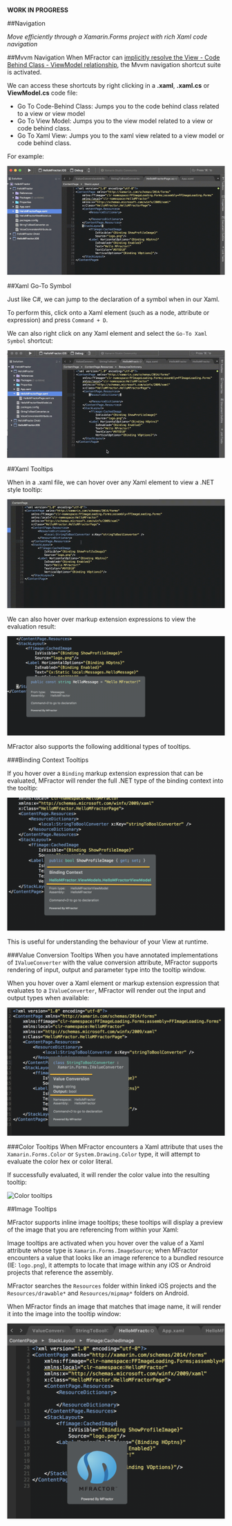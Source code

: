 **WORK IN PROGRESS**

##Navigation

*Move efficiently through a Xamarin.Forms project with rich Xaml code navigation*

##Mvvm Navigation
When MFractor can [implicitly resolve the View - Code Behind Class - ViewModel relationship](configure-binding-context.md#implicit-binding-context-resolution), the Mvvm navigation shortcut suite is activated.

We can access these shortcuts by right clicking in a **.xaml**, **.xaml.cs** or **ViewModel.cs** code file:

 * Go To Code-Behind Class: Jumps you to the code behind class related to a view or view model
 * Go To View Model: Jumps you to the view model related to a view or code behind class.
 * Go To Xaml View: Jumps you to the xaml view related to a view model or code behind class.

 For example:

![Model - View - View Model navigation](/img/forms/navigation-mvvm.gif)

##Xaml Go-To Symbol

Just like C#, we can jump to the declaration of a symbol when in our Xaml.

To perform this, click onto a Xaml element (such as a node, attribute or expression) and press `Command + D`.

We can also right click on any Xaml element and select the `Go-To Xaml Symbol` shortcut:

![Go-to Xaml Symbol](/img/forms/navigation-go-to-symbol.gif)

##Xaml Tooltips

When in a .xaml file, we can hover over any Xaml element to view a .NET style tooltip:

![Xaml tooltips](/img/forms/navigation-tooltips.gif)

We can also hover over markup extension expressions to view the evaluation result:

![Expression tooltips](/img/forms/navigation-expression-tooltips.png)

MFractor also supports the following additional types of tooltips.

###Binding Context Tooltips

If you hover over a `Binding` markup extension expression that can be evaluated, MFractor will render the full .NET type of the binding context into the tooltip:

![Binding context tooltips](/img/forms/navigation-binding-context-tooltips.png)

This is useful for understanding the behaviour of your View at runtime.

###Value Conversion Tooltips
When you have annotated implementations of `IValueConverter` with the value conversion attribute, MFractor supports rendering of input, output and parameter type into the tooltip window.

When you hover over a Xaml element or markup extension expression that evaluates to a `IValueConverter`, MFractor will render out the input and output types when available:

![Value conversion tooltips](/img/forms/navigation-value-conversion-tooltips.png)

###Color Tooltips
When MFractor encounters a Xaml attribute that uses the `Xamarin.Forms.Color` or `System.Drawing.Color` type, it will attempt to evaluate the color hex or color literal.

If successfully evaluated, it will render the color value into the resulting tooltip:

![Color tooltips](/img/forms/navigation-color-tooltips.png)

##Image Tooltips

MFractor supports inline image tooltips; these tooltips will display a preview of the image that you are referencing from within your Xaml:

Image tooltips are activated when you hover over the value of a Xaml attribute whose type is `Xamarin.Forms.ImageSource`; when MFractor encounters a value that looks like an image reference to a bundled resource (IE: `logo.png`), it attempts to locate that image within any iOS or Android projects that reference the assembly.

MFractor searches the `Resources` folder within linked iOS projects and the `Resources/drawable*` and `Resources/mipmap*` folders on Android.

When MFractor finds an image that matches that image name, it will render it into the image into the tooltip window:

![Image tooltips](/img/forms/navigation-image-tooltips.png)
